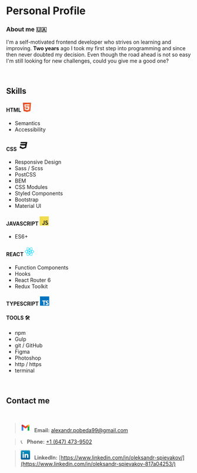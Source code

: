 # Personal Profile

### About me 🇺🇦

I'm a self-motivated frontend developer who strives on learning and improving. **Two years** ago I took my first step into programming and since then never doubted my decision. Even though the road ahead is not so easy I'm still looking for new challenges, could you give me a good one?

<br/>

## Skills

#### HTML <img src="assets/html5.png" width="25">

- Semantics
- Accessibility

#### CSS <img src="assets/css3.png" width="30">

- Responsive Design
- Sass / Scss
- PostCSS
- BEM
- CSS Modules
- Styled Components
- Bootstrap
- Material UI

#### JAVASCRIPT <img src="assets/javascript.png" width="25">

- ES6+

#### REACT <img src="assets/react.png" width="25">

- Function Components
- Hooks
- React Router 6
- Redux Toolkit

#### TYPESCRIPT <img src="assets/typescript.png" width="25">

#### TOOLS 🛠️

- npm
- Gulp
- git / GitHub
- Figma
- Photoshop
- http / https
- terminal

<br/>

## Contact me

<br/>

> <img src="assets/gmailnew.png" width="25">&nbsp;&nbsp; **Email:** alexandr.pobeda99@gmail.com

> 📞&nbsp;&nbsp; **Phone:** <a href="tel:+1647473-9502">+1 (647) 473-9502</a>

> <img src="assets/linkedin.png" width="25">&nbsp;&nbsp; **LinkedIn:** [https://www.linkedin.com/in/oleksandr-spievakov/](https://www.linkedin.com/in/oleksandr-spievakov-817a04253/)
